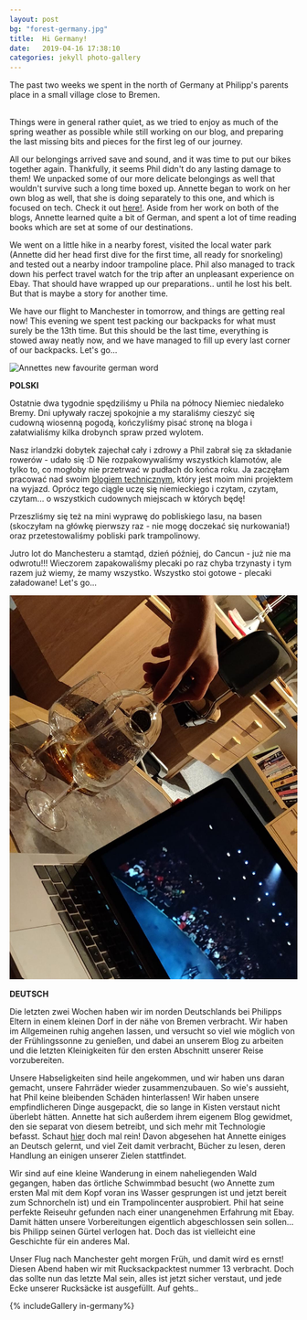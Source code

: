 ```yaml
---
layout: post
bg: "forest-germany.jpg"
title:  Hi Germany!
date:   2019-04-16 17:38:10 
categories: jekyll photo-gallery
---
```


The past two weeks we spent in the north of Germany at Philipp's parents place in a small village close to Bremen.<br><br>

Things were in general rather quiet, as we tried to enjoy as much of the spring weather as possible while still working on our blog, and preparing the last missing bits and pieces for the first leg of our journey.

All our belongings arrived save and sound, and it was time to put our bikes together again. Thankfully, it seems Phil didn't do any lasting damage to them! We unpacked some of our more delicate belongings as well that wouldn't survive such a long time boxed up. Annette began to work on her own blog as well, that she is doing separately to this one, and which is focused on tech. Check it out [here!](https://arfro.github.io/). Aside from her work on both of the blogs, Annette learned quite a bit of German, and spent a lot of time reading books which are set at some of our destinations.

We went on a little hike in a nearby forest, visited the local water park (Annette did her head first dive for the first time, all ready for snorkeling) and tested out a nearby indoor trampoline place. Phil also managed to track down his perfect travel watch for the trip after an unpleasant experience on Ebay. That should have wrapped up our preparations.. until he lost his belt. But that is maybe a story for another time.

We have our flight to Manchester in tomorrow, and things are getting real now! This evening we spent test packing our backpacks for what must surely be the 13th time. But this should be the last time, everything is stowed away neatly now, and we have managed to fill up every last corner of our backpacks. Let's go...

![Annettes new favourite german word](/assets/images/posts/in-germany/2.jpg)

<b>POLSKI</b>

Ostatnie dwa tygodnie spędziliśmy u Phila na północy Niemiec niedaleko Bremy. Dni upływały raczej spokojnie a my staraliśmy cieszyć się cudowną wiosenną pogodą, kończyliśmy pisać stronę na bloga i załatwialiśmy kilka drobynch spraw przed wylotem.<br>

Nasz irlandzki dobytek zajechał cały i zdrowy a Phil zabrał się za składanie rowerów - udało się :D Nie rozpakowywaliśmy wszystkich klamotów, ale tylko to, co mogłoby nie przetrwać w pudłach do końca roku. Ja zaczęłam pracować nad swoim [blogiem technicznym](https://arfro.github.io/), który jest moim mini projektem na wyjazd. Oprócz tego ciągle uczę się niemieckiego i czytam, czytam, czytam... o wszystkich cudownych miejscach w których będę!<br>

Przeszliśmy się też na mini wyprawę do pobliskiego lasu, na basen (skoczyłam na główkę pierwszy raz - nie mogę doczekać się nurkowania!) oraz przetestowaliśmy pobliski park trampolinowy.<br>

Jutro lot do Manchesteru a stamtąd, dzień później, do Cancun - już nie ma odwrotu!!! Wieczorem zapakowaliśmy plecaki po raz chyba trzynasty i tym razem już wiemy, że mamy wszystko. Wszystko stoi gotowe - plecaki załadowane! Let's go...

![A well deserved drink after work](/assets/images/posts/in-germany/3.jpg)

<b>DEUTSCH</b>

Die letzten zwei Wochen haben wir im norden Deutschlands bei Philipps Eltern in einem kleinen Dorf in der nähe von Bremen verbracht. Wir haben im Allgemeinen ruhig angehen lassen, und versucht so viel wie möglich von der Frühlingssonne zu genießen, und dabei an unserem Blog zu arbeiten und die letzten Kleinigkeiten für den ersten Abschnitt unserer Reise vorzubereiten. 

Unsere Habseligkeiten sind heile angekommen, und wir haben uns daran gemacht, unsere Fahrräder wieder zusammenzubauen. So wie's aussieht, hat Phil keine bleibenden Schäden hinterlassen! Wir haben unsere empfindlicheren Dinge ausgepackt, die so lange in Kisten verstaut nicht überlebt hätten. Annette hat sich außerdem ihrem eigenem Blog gewidmet, den sie separat von diesem betreibt, und sich mehr mit Technologie befasst. Schaut [hier](https://arfro.github.io/) doch mal rein! Davon abgesehen hat Annette einiges an Deutsch gelernt, und viel Zeit damit verbracht, Bücher zu lesen, deren Handlung an einigen unserer Zielen stattfindet.

Wir sind auf eine kleine Wanderung in einem naheliegenden Wald gegangen, haben das örtliche Schwimmbad besucht (wo Annette zum ersten Mal mit dem Kopf voran ins Wasser gesprungen ist und jetzt bereit zum Schnorcheln ist) und ein Trampolincenter ausprobiert. Phil hat seine perfekte Reiseuhr gefunden nach einer unangenehmen Erfahrung mit Ebay. Damit hätten unsere Vorbereitungen eigentlich abgeschlossen sein sollen... bis Philipp seinen Gürtel verlogen hat. Doch das ist vielleicht eine Geschichte für ein anderes Mal.

Unser Flug nach Manchester geht morgen Früh, und damit wird es ernst! Diesen Abend haben wir mit Rucksackpacktest nummer 13 verbracht. Doch das sollte nun das letzte Mal sein, alles ist jetzt sicher verstaut, und jede Ecke unserer Rucksäcke ist ausgefüllt. Auf gehts.. 

{% includeGallery in-germany%}